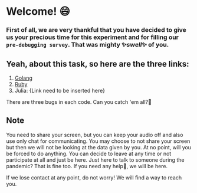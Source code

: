 # Welcome! :smile:

### First of all, we are very thankful that you have decided to give us your precious time for this experiment and for filling our `pre-debugging survey`. That was mighty :sparkles:_swell_:sparkles: of you.

## Yeah, about this task, so here are the three links:
1. [Golang](https://repl.it/@VineetMakharia/KosherRuddyQuotes#main.go)
2. [Ruby](https://repl.it/@AnkitArvindArvi/lifeWithProblems#main.rb)
3. Julia: {Link need to be inserted here}

There are three bugs in each code. Can you catch 'em all?:muscle:

## Note

You need to share your screen, but you can keep your audio off and also use only chat for communicating. You may choose to not share your screen but then we will not be looking at the data given by you. At no point, will you be forced to do anything. You can decide to leave at any time or not participate at all and just be here. Just here to talk to someone during the pandemic? That is fine too. If you need any help:raising_hand:, we will be here.

If we lose contact at any point, do not worry! We will find a way to reach you.